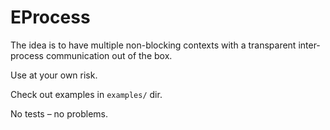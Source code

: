 EProcess
========

The idea is to have multiple non-blocking contexts with a transparent inter-process communication out of the box.

Use at your own risk.

Check out examples in `examples/` dir.

No tests – no problems.
